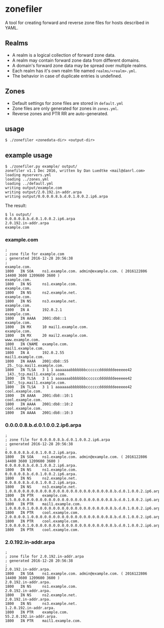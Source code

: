 # zonefiler

A tool for creating forward and reverse zone files for hosts described in YAML.


## Realms

* A realm is a logical collection of forward zone data.
* A realm may contain forward zone data from different domains.
* A domain's forward zone data may be spread over multiple realms.
* Each realm has it's own realm file named `realms/<realm>.yml`.
* The behavior in case of duplicate entries is undefined.


## Zones

* Default settings for zone files are stored in `default.yml`
* Zone files are only generated for zones in `zones.yml`.
* Reverse zones and PTR RR are auto-generated.


## usage

    $ ./zonefiler <zonedata-dir> <output-dir>


## example usage

    $ ./zonefiler.py example/ output/
    zonefiler v1.1 Dec 2016, written by Dan Luedtke <mail@danrl.com>
    loading myservers.yml
    loading ../zones.yml
    loading ../default.yml
    writing output/example.com
    writing output/2.0.192.in-addr.arpa
    writing output/0.0.0.0.8.b.d.0.1.0.0.2.ip6.arpa

The result:

    $ ls output/
    0.0.0.0.8.b.d.0.1.0.0.2.ip6.arpa
    2.0.192.in-addr.arpa
    example.com


### example.com

    ;
    ; zone file for example.com
    ; generated 2016-12-28 20:56:38
    ;
    example.com.                                                                1800   IN SOA    ns1.example.com. admin@example.com. ( 2016122806 14400 3600 1209600 3600 )
    example.com.                                                                1800   IN NS     ns1.example.com.
    example.com.                                                                1800   IN NS     ns2.example.net.
    example.com.                                                                1800   IN NS     ns3.example.net.
    example.com.                                                                1800   IN A      192.0.2.1
    example.com.                                                                1800   IN AAAA   2001:db8::1
    example.com.                                                                1800   IN MX     10 mail1.example.com.
    example.com.                                                                1800   IN MX     20 mail2.example.com.
    www.example.com.                                                            1800   IN CNAME  example.com.
    mail1.example.com.                                                          1800   IN A      192.0.2.55
    mail1.example.com.                                                          1800   IN AAAA   2001:db8::55
    _25._tcp.mail1.example.com.                                                 1800   IN TLSA   3 1 1 aaaaaaabbbbbbbccccccdddddddeeeeee42
    _143._tcp.mail1.example.com.                                                1800   IN TLSA   3 1 1 aaaaaaabbbbbbbccccccdddddddeeeeee42
    _587._tcp.mail1.example.com.                                                1800   IN TLSA   3 1 1 aaaaaaabbbbbbbccccccdddddddeeeeee42
    cool.example.com.                                                           1800   IN AAAA   2001:db8::10:1
    cool.example.com.                                                           1800   IN AAAA   2001:db8::10:2
    cool.example.com.                                                           1800   IN AAAA   2001:db8::10:3


### 0.0.0.0.8.b.d.0.1.0.0.2.ip6.arpa

    ;
    ; zone file for 0.0.0.0.8.b.d.0.1.0.0.2.ip6.arpa
    ; generated 2016-12-28 20:56:38
    ;
    0.0.0.0.8.b.d.0.1.0.0.2.ip6.arpa.                                           1800   IN SOA    ns1.example.com. admin@example.com. ( 2016122806 14400 3600 1209600 3600 )
    0.0.0.0.8.b.d.0.1.0.0.2.ip6.arpa.                                           1800   IN NS     ns1.example.com.
    0.0.0.0.8.b.d.0.1.0.0.2.ip6.arpa.                                           1800   IN NS     ns2.example.net.
    0.0.0.0.8.b.d.0.1.0.0.2.ip6.arpa.                                           1800   IN NS     ns3.example.net.
    1.0.0.0.0.0.0.0.0.0.0.0.0.0.0.0.0.0.0.0.0.0.0.0.8.b.d.0.1.0.0.2.ip6.arpa.   1800   IN PTR    example.com.
    5.5.0.0.0.0.0.0.0.0.0.0.0.0.0.0.0.0.0.0.0.0.0.0.8.b.d.0.1.0.0.2.ip6.arpa.   1800   IN PTR    mail1.example.com.
    1.0.0.0.0.1.0.0.0.0.0.0.0.0.0.0.0.0.0.0.0.0.0.0.8.b.d.0.1.0.0.2.ip6.arpa.   1800   IN PTR    cool.example.com.
    2.0.0.0.0.1.0.0.0.0.0.0.0.0.0.0.0.0.0.0.0.0.0.0.8.b.d.0.1.0.0.2.ip6.arpa.   1800   IN PTR    cool.example.com.
    3.0.0.0.0.1.0.0.0.0.0.0.0.0.0.0.0.0.0.0.0.0.0.0.8.b.d.0.1.0.0.2.ip6.arpa.   1800   IN PTR    cool.example.com.


### 2.0.192.in-addr.arpa

    ;
    ; zone file for 2.0.192.in-addr.arpa
    ; generated 2016-12-28 20:56:38
    ;
    2.0.192.in-addr.arpa.                                                       1800   IN SOA    ns1.example.com. admin@example.com. ( 2016122806 14400 3600 1209600 3600 )
    2.0.192.in-addr.arpa.                                                       1800   IN NS     ns1.example.com.
    2.0.192.in-addr.arpa.                                                       1800   IN NS     ns2.example.net.
    2.0.192.in-addr.arpa.                                                       1800   IN NS     ns3.example.net.
    1.2.0.192.in-addr.arpa.                                                     1800   IN PTR    example.com.
    55.2.0.192.in-addr.arpa.                                                    1800   IN PTR    mail1.example.com.
